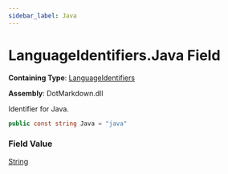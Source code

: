 ```yaml
---
sidebar_label: Java
---
```


# LanguageIdentifiers\.Java Field

**Containing Type**: [LanguageIdentifiers](../index.md)

**Assembly**: DotMarkdown\.dll

  
Identifier for Java\.

```csharp
public const string Java = "java"
```

### Field Value

[String](https://docs.microsoft.com/en-us/dotnet/api/system.string)

